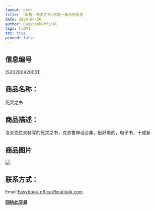 ```yaml
---
layout: post
title: （出售）死灵之书→这是一条示例信息
date: 2020-04-20
author: EasybookOffical
tags: [出售]
toc: true
pinned: false
---
```


## 信息编号
[S20200420001]

## 商品名称：
死灵之书

## 商品描述：
洛夫克拉夫特写的死灵之书，克苏鲁神话合集，挺好看的，电子书，十成新

## 商品图片
![](https://i.loli.net/2020/04/20/a7j5CUy9TubndD8.png)

## 联系方式：
Email:Easybook-offical@outlook.com

[**回执此交易**](https://forms.office.com/Pages/ResponsePage.aspx?id=DQSIkWdsW0yxEjajBLZtrQAAAAAAAAAAAAMAACvs5QdUM1RLQ1VISE5ZRUFLN1FORVUxQUJaWk9QWS4u)
